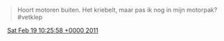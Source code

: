 > Hoort motoren buiten\. Het kriebelt, maar pas ik nog in mijn motorpak? \#vetklep

<img src="../../media/tweet.ico" width="12" /> [Sat Feb 19 10:25:58 +0000 2011](https://twitter.com/DromerDenker/status/38907134213242880)